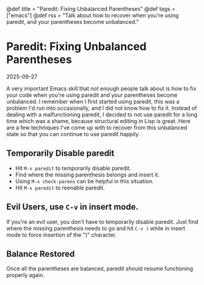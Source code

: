 @def title = "Paredit: Fixing Unbalanced Parentheses"
@def tags = ["emacs"]
@def rss = "Talk about how to recover when you're using paredit, and your parentheses become unbalanced."

# Paredit: Fixing Unbalanced Parentheses

2025-09-27

A very important Emacs skill that not enough people talk about is how to fix your code when you're using paredit and your parentheses become unbalanced.  I remember when I first started using paredit, this was a problem I'd run into occasionally, and I did not know how to fix it.  Instead of dealing with a malfunctioning paredit, I decided to not use paredit for a long time which was a shame, because structural editing in Lisp is great.  Here are a few techniques I've come up with to recover from this unbalanced state so that you can continue to use paredit happily.

## Temporarily Disable paredit

- Hit `M-x paredit` to temporarily disable paredit.
- Find where the missing parenthesis belongs and insert it.
- Using `M-x check-parens` can be helpful in this situation.
- Hit `M-x paredit` to reenable paredit.

## Evil Users, use `C-v` in insert mode.

If you're an evil user, you don't have to temporarily disable paredit.  Just find where the missing parenthesis needs to go and hit `C-v )` while in insert mode to force insertion of the ")" character.

## Balance Restored

Once all the parentheses are balanced, paredit should resume functioning properly again.
